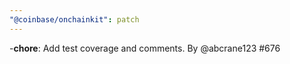 ```yaml
---
"@coinbase/onchainkit": patch
---
```


-**chore**: Add test coverage and comments. By @abcrane123 #676
